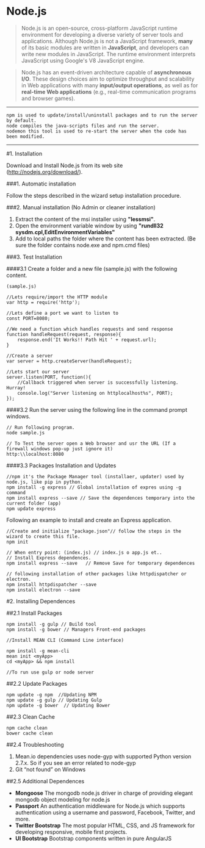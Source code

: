 # Node.js

> Node.js is an open-source, cross-platform JavaScript runtime environment for developing a diverse variety of server tools and applications. Although Node.js is not a JavaScript framework, **many** of its basic modules are written in **JavaScript**, and developers can write new modules in JavaScript. The runtime environment interprets JavaScript using Google's V8 JavaScript engine.

> Node.js has an event-driven architecture capable of **asynchronous I/O**. These design choices aim to optimize throughput and scalability in Web applications with many **input/output operations**, as well as for **real-time Web applications** (e.g., real-time communication programs and browser games).

*************************************	

	npm is used to update/install/uninstall packages and to run the server by default.
 	node compiles the java-scripts files and run the server.
 	nodemon this tool is used to re-start the server when the code has been modified.		
 
******************************************
	
#1. Installation

Download and Install Node.js from its web site (http://nodejs.org/download/).

###1. Automatic installation

Follow the steps described in the wizard setup installation procedure.

###2. Manual installation (No Admin or cleaner installation)

1. Extract the content of the msi installer using **"lessmsi"**.
2. Open the environment variable window by using **"rundll32 sysdm.cpl,EditEnvironmentVariables"**
3. Add to local paths the folder where the content has been extracted. (Be sure the folder contains node.exe and npm.cmd files) 

###3. Test Installation

####3.1 Create a folder and a new file (sample.js) with the following content.
	
	(sample.js)

	//Lets require/import the HTTP module
	var http = require('http');

	//Lets define a port we want to listen to
	const PORT=8080; 

	//We need a function which handles requests and send response
	function handleRequest(request, response){
		response.end('It Works!! Path Hit ' + request.url);
	}

	//Create a server
	var server = http.createServer(handleRequest);

	//Lets start our server
	server.listen(PORT, function(){
		//Callback triggered when server is successfully listening. Hurray!
		console.log("Server listening on httplocalhost%s", PORT);
	});
	
####3.2 Run the server using the following line in the command prompt windows.
		
	// Run following program.
	node sample.js 
		
	// To Test the server open a Web browser and usr the URL (If a firewall windows pop-up just ignore it)
	http:\\localhost:8080

####3.3 Packages Installation and Updates 
	
	//npm it's the Package Manager tool (installaer, updater) used by node.js, like pip in python.
	npm install -g express // Global installation of expres using -g command
	npm install express --save // Save the dependences temporary into the current folder (app)
	npm update express
					
Following an example to install and create an Express application. 
	
	//Create and initialize "package.json"// follow the steps in the wizard to create this file.
	npm init

	// When entry point: (index.js) // index.js o app.js et.. 
	// Install Express dependences.
	npm install express --save   // Remove Save for temporary dependences

	// following installation of other packages like httpdispatcher or electron.
	npm install httpdispatcher --save 
	npm install electron --save 

#2. Installing Dependences

##2.1 Install Packages 
	
	npm install -g gulp // Build tool
	npm install -g bower // Managers Front-end packages 

	//Install MEAN CLI (Command Line interface)
	
	npm install -g mean-cli 
	mean init <myApp>
	cd <myApp> && npm install
	
	//To run use gulp or node server

##2.2 Update Packages

	npm update -g npm  //Updating NPM
	npm update -g gulp // Updating Gulp
	npm update -g bower  // Updating Bower
	
##2.3 Clean Cache

	npm cache clean	
	bower cache clean

##2.4 Troubleshooting

1. Mean.io dependencies uses node-gyp with supported Python version 2.7.x. So if you see an error related to node-gyp 
2. Git “not found” on Windows

##2.5 Additional Dependences

- **Mongoose** The mongodb node.js driver in charge of providing elegant mongodb object modeling for node.js
- **Passport** An authentication middleware for Node.js which supports authentication using a username and password, Facebook, Twitter, and more.
- **Twitter Bootstrap** The most popular HTML, CSS, and JS framework for developing responsive, mobile first projects.
- **UI Bootstrap** Bootstrap components written in pure AngularJS

